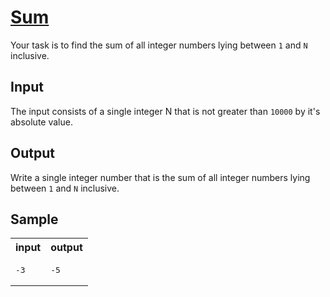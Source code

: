 # [Sum](https://acm.timus.ru/problem.aspx?space=1&num=1068)


Your task is to find the sum of all integer numbers lying between `1` and `N` inclusive.

## Input

The input consists of a single integer N that is not greater than `10000` by it's absolute value.

## Output

Write a single integer number that is the sum of all integer numbers lying between `1` and `N` inclusive.

## Sample

<table>
<tr>
<th>input</th>
<th>output</th>
</tr>
<tr>
<td style="vertical-align: top">
<pre>
-3
</pre>
</td>
<td style="vertical-align: top">
<pre>
-5
</pre>
</td>
</tr>
</table>
